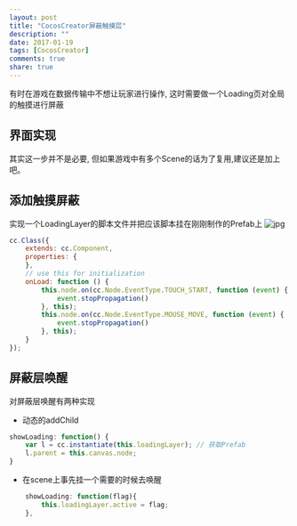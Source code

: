 ```yaml
---
layout: post
title: "CocosCreator屏蔽触摸层"
description: ""
date: 2017-01-19
tags: [CocosCreator]
comments: true
share: true
---
```


有时在游戏在数据传输中不想让玩家进行操作, 这时需要做一个Loading页对全局的触摸进行屏蔽


## 界面实现
其实这一步并不是必要, 但如果游戏中有多个Scene的话为了复用,建议还是加上吧。


## 添加触摸屏蔽
实现一个LoadingLayer的脚本文件并把应该脚本挂在刚刚制作的Prefab上
![jpg](http://7xqmjb.com1.z0.glb.clouddn.com/20170118148471168476542.jpg?imageView2/0/format/jpg)

 
``` js
cc.Class({
    extends: cc.Component,
    properties: {
    },
    // use this for initialization
    onLoad: function () {
        this.node.on(cc.Node.EventType.TOUCH_START, function (event) {
            event.stopPropagation()
        }, this);
        this.node.on(cc.Node.EventType.MOUSE_MOVE, function (event) {
            event.stopPropagation()
        }, this);
    }
});
```

## 屏蔽层唤醒

对屏蔽层唤醒有两种实现
* 动态的addChild

``` javascript
showLoading: function() {
    var l = cc.instantiate(this.loadingLayer); // 获取Prefab
    l.parent = this.canvas.node;
}
```

* 在scene上事先挂一个需要的时候去唤醒

``` javascript
    showLoading: function(flag){
        this.loadingLayer.active = flag;
    },
```

